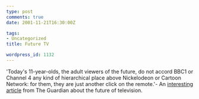 ```yaml
---
type: post
comments: true
date: 2001-11-21T16:30:00Z

tags:
- Uncategorized
title: Future TV

wordpress_id: 1132
---
```


'Today's 11-year-olds, the adult viewers of the future, do not accord BBC1 or Channel 4 any kind of hierarchical place above Nickelodeon or Cartoon Network: for them, they are just another click on the remote.'- An [interesting article](http://media.guardian.co.uk/onthebox/story/0,11208,602988,00.html) from The Guardian about the future of television.
